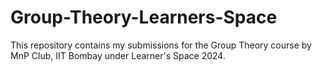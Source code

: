 # Group-Theory-Learners-Space
This repository contains my submissions for the Group Theory course by MnP Club, IIT Bombay under Learner's Space 2024.
